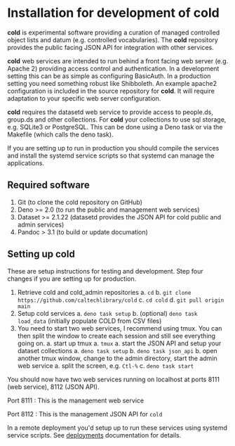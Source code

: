 Installation for development of **cold**
========================================

**cold** is experimental software providing a curation of managed controlled object lists and datum (e.g. controlled vocabularies). The **cold** repository provides the public facing JSON API for integration with other services.

**cold** web services are intended to run behind a front facing web server (e.g. Apache 2) providing access control and authentication. In a development setting this can be as simple as configuring BasicAuth.  In a production setting you need something robust like Shibboleth.  An example apache2 configuration is included in the source repository for **cold**. It will require adaptation to your specific web server configuration.

**cold** requires the datasetd web service to provide access to people.ds, group.ds and other collections. For **cold** your collections to use sql storage, e.g. SQLite3 or PostgreSQL. This can be done using a Deno task or via the Makefile (which calls the deno task).

If you are setting up to run in production you should compile the services and install the systemd service scripts so that systemd can manage the applications.

Required software
-----------------

1. Git (to clone the cold repository on GitHub)
2. Deno >= 2.0 (to run the public and management web services)
3. Dataset >= 2.1.22 (datasetd provides the JSON API for cold public and admin services)
4. Pandoc > 3.1 (to build or update documation)

Setting up cold
---------------

These are setup instructions for testing and development.  Step four changes
if you are setting up for production.

1. Retrieve cold and cold_admin repositories
    a. `cd`
    b. `git clone https://github.com/caltechlibrary/cold`
    c. `cd cold`
    d. `git pull origin main`
2. Setup cold services
    a. `deno task setup`
    b. (optional) `deno task load_data` (initially populate COLD from CSV files)
3. You need to start two web services, I recommend using tmux. You can then split the window to create each session and still see everything going on.
    a. start up tmux
      a. `tmux`
    a. start the JSON API and setup your dataset collections
      a. `deno task setup`
      b. `deno task json_api`
    b. open another tmux window, change to the admin directory, start the admin web service
      a. split the screen, e.g. `Ctl-%`
      c. `deno task start`

You should now have two web services running on localhost at ports 8111 (web service), 8112 (JSON API).

Port 8111
: This is the management web service

Port 8112
: This is the management JSON API for `cold`

In a remote deployment you'd setup up to run these services using systemd service scripts. See [deployments](deployment.md) documentation for details.
